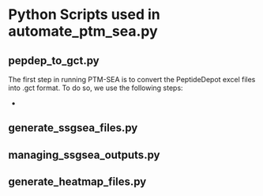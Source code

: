 # Python Scripts used in automate_ptm_sea.py

## pepdep_to_gct.py

The first step in running PTM-SEA is to convert the PeptideDepot excel files into .gct format. To do so, we use the following steps:

*


## generate_ssgsea_files.py



## managing_ssgsea_outputs.py



## generate_heatmap_files.py


